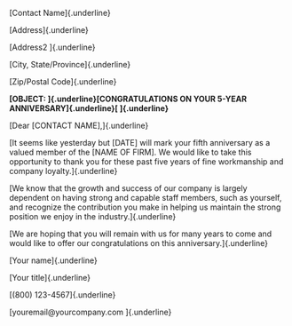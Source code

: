 [Contact Name]{.underline}

[Address]{.underline}

[Address2 ]{.underline}

[City, State/Province]{.underline}

[Zip/Postal Code]{.underline}

**[OBJECT: ]{.underline}[CONGRATULATIONS ON YOUR 5-YEAR
ANNIVERSARY]{.underline}[ ]{.underline}**

[Dear \[CONTACT NAME\],]{.underline}

[It seems like yesterday but \[DATE\] will mark your fifth anniversary
as a valued member of the \[NAME OF FIRM\]. We would like to take this
opportunity to thank you for these past five years of fine workmanship
and company loyalty.]{.underline}

[We know that the growth and success of our company is largely dependent
on having strong and capable staff members, such as yourself, and
recognize the contribution you make in helping us maintain the strong
position we enjoy in the industry.]{.underline}

[We are hoping that you will remain with us for many years to come and
would like to offer our congratulations on this
anniversary.]{.underline}

[Your name]{.underline}

[Your title]{.underline}

[(800) 123-4567]{.underline}

[youremail\@yourcompany.com ]{.underline}
